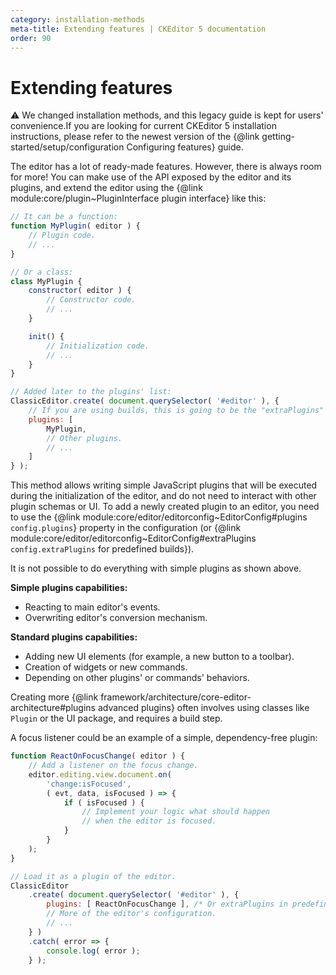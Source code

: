 ```yaml
---
category: installation-methods
meta-title: Extending features | CKEditor 5 documentation
order: 90
---
```


# Extending features

<info-box warning>
	⚠️  We changed installation methods, and this legacy guide is kept for users' convenience.If you are looking for current CKEditor 5 installation instructions, please refer to the newest version of the {@link getting-started/setup/configuration Configuring features} guide.
</info-box>

The editor has a lot of ready-made features. However, there is always room for more! You can make use of the API exposed by the editor and its plugins, and extend the editor using the {@link module:core/plugin~PluginInterface plugin interface} like this:

```js
// It can be a function:
function MyPlugin( editor ) {
	// Plugin code.
	// ...
}

// Or a class:
class MyPlugin {
	constructor( editor ) {
		// Constructor code.
		// ...
	}

	init() {
		// Initialization code.
		// ...
	}
}

// Added later to the plugins' list:
ClassicEditor.create( document.querySelector( '#editor' ), {
	// If you are using builds, this is going to be the "extraPlugins" property.
	plugins: [
		MyPlugin,
		// Other plugins.
		// ...
	]
} );
```

This method allows writing simple JavaScript plugins that will be executed during the initialization of the editor, and do not need to interact with other plugin schemas or UI. To add a newly created plugin to an editor, you need to use the {@link module:core/editor/editorconfig~EditorConfig#plugins `config.plugins`} property in the configuration (or {@link module:core/editor/editorconfig~EditorConfig#extraPlugins `config.extraPlugins` for predefined builds}).

<info-box warning>

It is not possible to do everything with simple plugins as shown above.

**Simple plugins capabilities:**

* Reacting to main editor's events.
* Overwriting editor's conversion mechanism.

**Standard plugins capabilities:**

* Adding new UI elements (for example, a new button to a toolbar).
* Creation of widgets or new commands.
* Depending on other plugins' or commands' behaviors.

Creating more {@link framework/architecture/core-editor-architecture#plugins advanced plugins} often involves using classes like `Plugin` or the UI package, and requires a build step.

</info-box>

A focus listener could be an example of a simple, dependency-free plugin:

```js
function ReactOnFocusChange( editor ) {
	// Add a listener on the focus change.
	editor.editing.view.document.on(
		'change:isFocused',
		( evt, data, isFocused ) => {
			if ( isFocused ) {
				// Implement your logic what should happen
				// when the editor is focused.
			}
		}
	);
}

// Load it as a plugin of the editor.
ClassicEditor
	.create( document.querySelector( '#editor' ), {
		plugins: [ ReactOnFocusChange ], /* Or extraPlugins in predefined builds. */
		// More of the editor's configuration.
		// ...
	} )
	.catch( error => {
		console.log( error );
	} );
```
